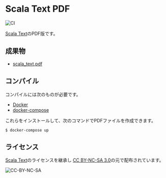 Scala Text PDF
========================

![CI](https://github.com/scala-text/scala_text_pdf/workflows/CI/badge.svg)

[Scala Text](https://github.com/scala-text/scala_text)のPDF版です。

## 成果物

- [scala_text.pdf](https://scala-text.github.io/scala_text_pdf/scala_text.pdf)

## コンパイル

コンパイルには次のものが必要です。

- [Docker](https://www.docker.com/)
- [docker-compose](https://docs.docker.com/compose/)

これらをインストールして、次のコマンドでPDFファイルを作成できます。

```
$ docker-compose up
```

## ライセンス

[Scala Text](https://github.com/scala-text/scala_text)のライセンスを継承し
[CC BY-NC-SA 3.0](https://creativecommons.org/licenses/by-nc-sa/3.0/deed.ja)の元で配布されています。

![CC-BY-NC-SA](https://licensebuttons.net/l/by-nc-sa/3.0/88x31.png)

